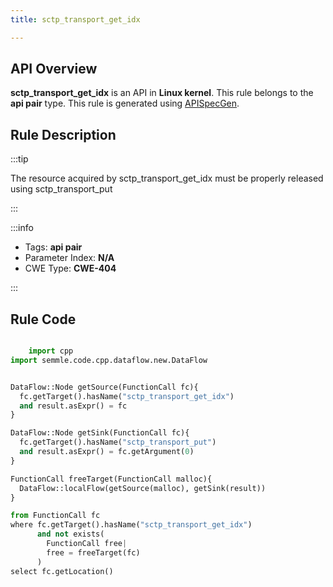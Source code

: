 ```yaml
---
title: sctp_transport_get_idx

---
```



## API Overview
**sctp_transport_get_idx** is an API in **Linux kernel**. This rule belongs to the **api pair** type. This rule is generated using [APISpecGen](../../tools/APISpecGen).
## Rule Description

:::tip

The resource acquired by sctp_transport_get_idx must be properly released using sctp_transport_put

:::

:::info

- Tags: **api pair**
- Parameter Index: **N/A**
- CWE Type: **CWE-404**

:::

## Rule Code
```python

    import cpp
import semmle.code.cpp.dataflow.new.DataFlow


DataFlow::Node getSource(FunctionCall fc){
  fc.getTarget().hasName("sctp_transport_get_idx")
  and result.asExpr() = fc
}

DataFlow::Node getSink(FunctionCall fc){
  fc.getTarget().hasName("sctp_transport_put")
  and result.asExpr() = fc.getArgument(0)
}

FunctionCall freeTarget(FunctionCall malloc){
  DataFlow::localFlow(getSource(malloc), getSink(result))
}

from FunctionCall fc
where fc.getTarget().hasName("sctp_transport_get_idx")
      and not exists(
        FunctionCall free| 
        free = freeTarget(fc)
      )
select fc.getLocation()

    
```